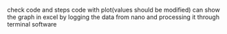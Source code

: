check code and steps
code with plot(values should be modified) can show the graph in excel by logging the data from nano and processing it through terminal software 
